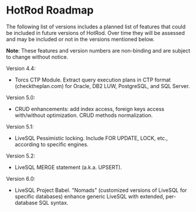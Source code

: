 # HotRod Roadmap

The following list of versions includes a planned list of features that could be included in future versions of HotRod. Over time 
they will be assessed and may be included or not in the versions mentioned below.

**Note**: These features and version numbers are non-binding and are subject to change without notice.

Version 4.4:

- Torcs CTP Module. Extract query execution plans in CTP format (checktheplan.com) for Oracle, DB2 LUW, PostgreSQL, and SQL Server.

Version 5.0:

- CRUD enhancements: add index access, foreign keys access with/without optimization. CRUD methods normalization. 

Version 5.1:

- LiveSQL Pessimistic locking. Include FOR UPDATE, LOCK, etc., according to specific engines.

Version 5.2:

- LiveSQL MERGE statement (a.k.a. UPSERT).

Version 6.0:

- LiveSQL Project Babel. "Nomads" (customized versions of LiveSQL for specific databases) enhance generic LiveSQL with extended, per-database SQL syntax.

